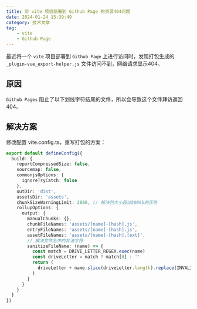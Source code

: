 ```yaml
---
title: 将 vite 项目部署到 Github Page 的资源404问题
date: 2024-01-24 15:39:49
category: 技术文章
tag:
    - vite
    - Github Page
---
```


最近将一个 `vite` 项目部署到 `Github Page` 上进行访问时，发现打包生成的`_plugin-vue_export-helper.js` 文件访问不到，网络请求显示404。

<!-- more -->

## 原因

`Github Pages` 阻止了以下划线字符结尾的文件，所以会导致这个文件拜访返回404。

## 解决方案

修改配置 vite.config.ts，重写打包的方案：

``` ts
export default defineConfig({
  build: {
    reportCompressedSize: false,
    sourcemap: false,
    commonjsOptions: {
      ignoreTryCatch: false
    },
    outDir: 'dist',
    assetsDir: 'assets',
    chunkSizeWarningLimit: 2000, // 解决包大小超过500kb的正告
    rollupOptions: {
      output: {
        manualChunks: {},
        chunkFileNames: 'assets/[name]-[hash].js',
        entryFileNames: 'assets/[name]-[hash].js',
        assetFileNames: 'assets/[name]-[hash].[ext]',
        // 解决文件名中的非法字符
        sanitizeFileName: (name) => {
          const match = DRIVE_LETTER_REGEX.exec(name)
          const driveLetter = match ? match[0] : ''
          return (
            driveLetter + name.slice(driveLetter.length).replace(INVALID_CHAR_REGEX, '')
          )
        }
      }
    }
  }
})
```